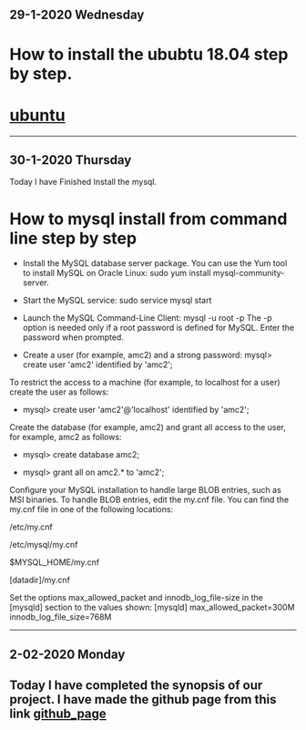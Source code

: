 ## 29-1-2020 Wednesday
# How to install the ububtu 18.04 step by step.
# [ubuntu](https://www.linuxtechi.com/ubuntu-18-04-lts-desktop-installation-guide-screenshots/)
---------------------------------------------------------------------------------------------

## 30-1-2020 Thursday
Today I have Finished Install the mysql.
# How to mysql install from command line step by step
- Install the MySQL database server package.
You can use the Yum tool to install MySQL on Oracle Linux: sudo yum install mysql-community-server.

- Start the MySQL service:
sudo service mysql start

- Launch the MySQL Command-Line Client:
mysql -u root -p
The -p option is needed only if a root password is defined for MySQL. Enter the password when prompted.

- Create a user (for example, amc2) and a strong password:
mysql> create user 'amc2' identified by 'amc2';

To restrict the access to a machine (for example, to localhost for a user) create the user as follows:

- mysql> create user 'amc2'@'localhost' identified by 'amc2';

Create the database (for example, amc2) and grant all access to the user, for example, amc2 as follows:
- mysql> create database amc2;

- mysql> grant all on amc2.* to 'amc2';

Configure your MySQL installation to handle large BLOB entries, such as MSI binaries. To handle BLOB entries, edit the my.cnf file.
You can find the my.cnf file in one of the following locations:

/etc/my.cnf

/etc/mysql/my.cnf

$MYSQL_HOME/my.cnf

[datadir]/my.cnf

Set the options max_allowed_packet and innodb_log_file-size in the [mysqld] section to the values shown:
[mysqld]
max_allowed_packet=300M
innodb_log_file_size=768M

------------------------------------------------------------------------------------------------------------------
## 2-02-2020 Monday
 Today I have completed the synopsis of our project.
 I have made the github  page from this link
 [github_page](https://guides.github.com/features/pages/)
 ------------------------------------------------------------------------------------------------------------------
